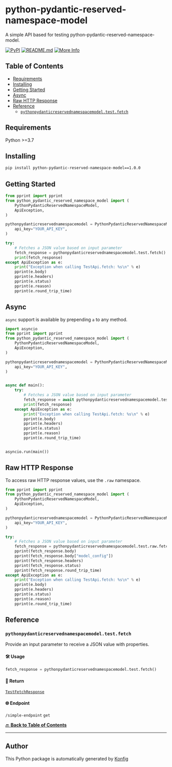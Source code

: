# python-pydantic-reserved-namespace-model<a id="python-pydantic-reserved-namespace-model"></a>

A simple API based for testing python-pydantic-reserved-namespace-model.


[![PyPI](https://img.shields.io/badge/PyPI-v1.0.0-blue)](https://pypi.org/project/python-pydantic-reserved-namespace-model/1.0.0)
[![README.md](https://img.shields.io/badge/README-Click%20Here-green)](https://github.com/konfig-dev/konfig/tree/main/python#readme)
[![More Info](https://img.shields.io/badge/More%20Info-Click%20Here-orange)](http://example.com/support)

## Table of Contents<a id="table-of-contents"></a>

<!-- toc -->

- [Requirements](#requirements)
- [Installing](#installing)
- [Getting Started](#getting-started)
- [Async](#async)
- [Raw HTTP Response](#raw-http-response)
- [Reference](#reference)
  * [`pythonpydanticreservednamespacemodel.test.fetch`](#pythonpydanticreservednamespacemodeltestfetch)

<!-- tocstop -->

## Requirements<a id="requirements"></a>

Python >=3.7

## Installing<a id="installing"></a>

```sh
pip install python-pydantic-reserved-namespace-model==1.0.0
```

## Getting Started<a id="getting-started"></a>

```python
from pprint import pprint
from python_pydantic_reserved_namespace_model import (
    PythonPydanticReservedNamespaceModel,
    ApiException,
)

pythonpydanticreservednamespacemodel = PythonPydanticReservedNamespaceModel(
    api_key="YOUR_API_KEY",
)

try:
    # Fetches a JSON value based on input parameter
    fetch_response = pythonpydanticreservednamespacemodel.test.fetch()
    print(fetch_response)
except ApiException as e:
    print("Exception when calling TestApi.fetch: %s\n" % e)
    pprint(e.body)
    pprint(e.headers)
    pprint(e.status)
    pprint(e.reason)
    pprint(e.round_trip_time)
```

## Async<a id="async"></a>

`async` support is available by prepending `a` to any method.

```python
import asyncio
from pprint import pprint
from python_pydantic_reserved_namespace_model import (
    PythonPydanticReservedNamespaceModel,
    ApiException,
)

pythonpydanticreservednamespacemodel = PythonPydanticReservedNamespaceModel(
    api_key="YOUR_API_KEY",
)


async def main():
    try:
        # Fetches a JSON value based on input parameter
        fetch_response = await pythonpydanticreservednamespacemodel.test.afetch()
        print(fetch_response)
    except ApiException as e:
        print("Exception when calling TestApi.fetch: %s\n" % e)
        pprint(e.body)
        pprint(e.headers)
        pprint(e.status)
        pprint(e.reason)
        pprint(e.round_trip_time)


asyncio.run(main())
```

## Raw HTTP Response<a id="raw-http-response"></a>

To access raw HTTP response values, use the `.raw` namespace.

```python
from pprint import pprint
from python_pydantic_reserved_namespace_model import (
    PythonPydanticReservedNamespaceModel,
    ApiException,
)

pythonpydanticreservednamespacemodel = PythonPydanticReservedNamespaceModel(
    api_key="YOUR_API_KEY",
)

try:
    # Fetches a JSON value based on input parameter
    fetch_response = pythonpydanticreservednamespacemodel.test.raw.fetch()
    pprint(fetch_response.body)
    pprint(fetch_response.body["model_config"])
    pprint(fetch_response.headers)
    pprint(fetch_response.status)
    pprint(fetch_response.round_trip_time)
except ApiException as e:
    print("Exception when calling TestApi.fetch: %s\n" % e)
    pprint(e.body)
    pprint(e.headers)
    pprint(e.status)
    pprint(e.reason)
    pprint(e.round_trip_time)
```


## Reference<a id="reference"></a>
### `pythonpydanticreservednamespacemodel.test.fetch`<a id="pythonpydanticreservednamespacemodeltestfetch"></a>

Provide an input parameter to receive a JSON value with properties.

#### 🛠️ Usage<a id="🛠️-usage"></a>

```python
fetch_response = pythonpydanticreservednamespacemodel.test.fetch()
```

#### 🔄 Return<a id="🔄-return"></a>

[`TestFetchResponse`](./python_pydantic_reserved_namespace_model/pydantic/test_fetch_response.py)

#### 🌐 Endpoint<a id="🌐-endpoint"></a>

`/simple-endpoint` `get`

[🔙 **Back to Table of Contents**](#table-of-contents)

---


## Author<a id="author"></a>
This Python package is automatically generated by [Konfig](https://konfigthis.com)
